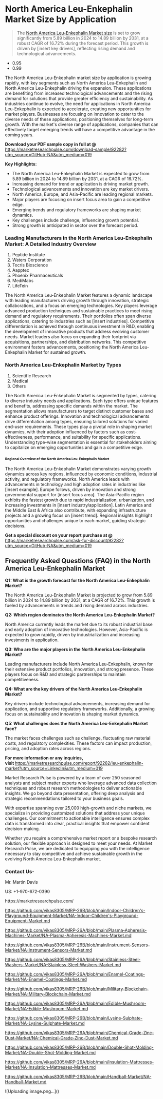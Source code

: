 <h1>North America Leu-Enkephalin Market&nbsp;Size by Application</h1><blockquote><p>The <a href="https://marketresearchpulse.com/download-sample/92282?utm_source=GitHub-NA&amp;utm_medium=019">North America Leu-Enkephalin Market size</a> is set to grow significantly from 5.89 billion in 2024 to 14.89 billion by 2031, at a robust CAGR of 16.72% during the forecast period. This growth is driven by [insert key drivers], reflecting rising demand and technological advancements.</p></blockquote><ul><li>0.95<li> 0.99</li></ul><p>The North America Leu-Enkephalin market size by application is growing rapidly, with key segments such as North America Leu-Enkephalin and North America Leu-Enkephalin driving the expansion. These applications are benefiting from increased technological advancements and the rising demand for solutions that provide greater efficiency and sustainability. As industries continue to evolve, the need for applications in North America Leu-Enkephalin is expected to accelerate, creating new opportunities for market players. Businesses are focusing on innovation to cater to the diverse needs of these applications, positioning themselves for long-term growth. With the market's diverse range of applications, companies that can effectively target emerging trends will have a competitive advantage in the coming years.</p><p><strong>Download your PDF sample copy in full at @ </strong><a href="https://marketresearchpulse.com/download-sample/92282?utm_source=GitHub-NA&amp;utm_medium=019">https://marketresearchpulse.com/download-sample/92282?utm_source=GitHub-NA&amp;utm_medium=019</a></p><p><strong>Key Highlights: </strong></p><ul><li>The North America Leu-Enkephalin Market is expected to grow from 5.89 billion in 2024 to 14.89 billion by 2031, at a CAGR of 16.72%.</li><li>Increasing demand for trend or application is driving market growth.</li><li>Technological advancements and innovation are key market drivers.</li><li>North America, Europe, and Asia-Pacific are leading regional markets.</li><li>Major players are focusing on insert focus area to gain a competitive edge.</li><li>Emerging trends and regulatory frameworks are shaping market dynamics.</li><li>Key challenges include challenge, influencing growth potential.</li><li>Strong growth is anticipated in sector over the forecast period.</li></ul><h3>Leading Manufacturers in the North America Leu-Enkephalin Market: A Detailed Industry Overview</h3><ol><li>Peptide Institute</li><li>Waters Corporation</li><li>Tocris Bioscience</li><li>Aapptec</li><li>Phoenix Pharmaceuticals</li><li>MediMabs</li><li>LifeTein</li></ol><div class="flex max-w-full flex-col flex-grow"><div class="min-h-8 text-message flex w-full flex-col items-end gap-2 whitespace-normal break-words [.text-message+&amp;]:mt-5" dir="auto" data-message-author-role="assistant" data-message-id="fd8432e4-4910-450d-b182-61b7bfb0a01f" data-message-model-slug="gpt-4o"><div class="flex w-full flex-col gap-1 empty:hidden first:pt-[3px]"><div class="markdown prose w-full break-words dark:prose-invert light"><p>The North America Leu-Enkephalin Market features a dynamic landscape with leading manufacturers driving growth through innovation, strategic collaborations, and a focus on emerging technologies. Key players leverage advanced production techniques and sustainable practices to meet rising demand and regulatory requirements. Their portfolios often span diverse applications, catering to industries such as [insert industries]. Competitive differentiation is achieved through continuous investment in R&amp;D, enabling the development of innovative products that address evolving customer needs. Market leaders also focus on expanding their footprint via acquisitions, partnerships, and distribution networks. This competitive environment fosters advancements, positioning the North America Leu-Enkephalin Market for sustained growth.</p></div></div></div></div><h3>North America Leu-Enkephalin Market by Types</h3><ol><li>Scientific Research<li> Medical<li> Others</li></ol><div class="flex max-w-full flex-col flex-grow"><div class="min-h-8 text-message flex w-full flex-col items-end gap-2 whitespace-normal break-words [.text-message+&amp;]:mt-5" dir="auto" data-message-author-role="assistant" data-message-id="084470be-0bb7-4664-bddf-5156b4f41249" data-message-model-slug="gpt-4o-mini"><div class="flex w-full flex-col gap-1 empty:hidden first:pt-[3px]"><div class="markdown prose w-full break-words dark:prose-invert light"><p>The North America Leu-Enkephalin Market is segmented by types, catering to diverse industry needs and applications. Each type offers unique features and benefits, addressing specific demands within the market. The segmentation allows manufacturers to target distinct customer bases and enhance product offerings. Innovation and technological advancements drive differentiation among types, ensuring tailored solutions for varied end-user requirements. These types play a pivotal role in shaping market dynamics, with their adoption influenced by factors such as cost-effectiveness, performance, and suitability for specific applications. Understanding type-wise segmentation is essential for stakeholders aiming to capitalize on emerging opportunities and gain a competitive edge.</p></div></div></div></div><h3><span style="font-size: 11px;">Regional Overview of the North America Leu-Enkephalin Market</span></h3><div class="flex max-w-full flex-col flex-grow"><div class="min-h-8 text-message flex w-full flex-col items-end gap-2 whitespace-normal break-words [.text-message+&amp;]:mt-5" dir="auto" data-message-author-role="assistant" data-message-id="e9038762-ce64-4e30-91c9-9bd413514231" data-message-model-slug="gpt-4o-mini"><div class="flex w-full flex-col gap-1 empty:hidden first:pt-[3px]"><div class="markdown prose w-full break-words dark:prose-invert light"><p>The North America Leu-Enkephalin Market demonstrates varying growth dynamics across key regions, influenced by economic conditions, industrial activity, and regulatory frameworks. North America leads with advancements in technology and high adoption rates in industries like [insert example]. Europe follows, driven by innovation and strong governmental support for [insert focus area]. The Asia-Pacific region exhibits the fastest growth due to rapid industrialization, urbanization, and increasing investments in [insert industry/application]. Latin America and the Middle East &amp; Africa also contribute, with expanding infrastructure projects and a growing focus on [insert trend]. Regional insights highlight opportunities and challenges unique to each market, guiding strategic decisions.</p></div></div></div></div><p><strong>Get a special discount on your report purchase at @ </strong><a href="https://marketresearchpulse.com/ask-for-discount/92282?utm_source=GitHub-NA&amp;utm_medium=019">https://marketresearchpulse.com/ask-for-discount/92282?utm_source=GitHub-NA&amp;utm_medium=019</a></p><h2>Frequently Asked Questions (FAQ) in the North America Leu-Enkephalin Market</h2><p><strong>Q1: What is the growth forecast for the North America Leu-Enkephalin Market?</strong></p><p>The North America Leu-Enkephalin Market is projected to grow from 5.89 billion in 2024 to 14.89 billion by 2031, at a CAGR of 16.72%. This growth is fueled by advancements in trends and rising demand across industries.</p><p><strong>Q2: Which region dominates the North America Leu-Enkephalin Market?</strong></p><p>North America currently leads the market due to its robust industrial base and early adoption of innovative technologies. However, Asia-Pacific is expected to grow rapidly, driven by industrialization and increasing investments in application.</p><p><strong>Q3: Who are the major players in the North America Leu-Enkephalin Market?</strong></p><p>Leading manufacturers include North America Leu-Enkephalin, known for their extensive product portfolios, innovation, and strong presence. These players focus on R&amp;D and strategic partnerships to maintain competitiveness.</p><p><strong>Q4: What are the key drivers of the North America Leu-Enkephalin Market?</strong></p><p>Key drivers include technological advancements, increasing demand for application, and supportive regulatory frameworks. Additionally, a growing focus on sustainability and innovation is shaping market dynamics.</p><p><strong>Q5: What challenges does the North America Leu-Enkephalin Market face?</strong></p><p>The market faces challenges such as challenge, fluctuating raw material costs, and regulatory complexities. These factors can impact production, pricing, and adoption rates across regions.</p><p><strong>For more information or any inquiries, visit&nbsp;</strong><a href="https://marketresearchpulse.com/report/92282/leu-enkephalin-market?utm_source=Linkedin&utm_medium=019">https://marketresearchpulse.com/report/92282/leu-enkephalin-market?utm_source=Linkedin&utm_medium=019</a></p><p>Market Research Pulse is powered by a team of over 250 seasoned analysts and subject matter experts who leverage advanced data collection techniques and robust research methodologies to deliver actionable insights. We go beyond data presentation, offering deep analysis and strategic recommendations tailored to your business goals.</p><p>With expertise spanning over 25,000 high-growth and niche markets, we specialize in providing customized solutions that address your unique challenges. Our commitment to actionable intelligence ensures complex data is transformed into clear, practical insights that empower confident decision-making.</p><p>Whether you require a comprehensive market report or a bespoke research solution, our flexible approach is designed to meet your needs. At Market Research Pulse, we are dedicated to equipping you with the intelligence necessary to stay competitive and achieve sustainable growth in the evolving North America Leu-Enkephalin market.</p><h3><strong>Contact Us-</strong></h3><p>Mr. Martin Davis</p><p>US: +1-970-672-0390</p><p>https://marketresearchpulse.com/</p><p><a href="https://github.com/vikas8305/MRP-26B/blob/main/Indoor-Children's-Playground-Equipment-Market/NA-Indoor-Children's-Playground-Equipment-Market.md">https://github.com/vikas8305/MRP-26B/blob/main/Indoor-Children's-Playground-Equipment-Market/NA-Indoor-Children's-Playground-Equipment-Market.md</a></p><p><a href="https://github.com/vikas8305/MRP-26A/blob/main/Plasma-Apheresis-Machines-Market/NA-Plasma-Apheresis-Machines-Market.md">https://github.com/vikas8305/MRP-26A/blob/main/Plasma-Apheresis-Machines-Market/NA-Plasma-Apheresis-Machines-Market.md</a></p><p><a href="https://github.com/vikas8305/MRP-26B/blob/main/Instrument-Sensors-Market/NA-Instrument-Sensors-Market.md">https://github.com/vikas8305/MRP-26B/blob/main/Instrument-Sensors-Market/NA-Instrument-Sensors-Market.md</a></p><p><a href="https://github.com/vikas8305/MRP-26A/blob/main/Stainless-Steel-Washers-Market/NA-Stainless-Steel-Washers-Market.md">https://github.com/vikas8305/MRP-26A/blob/main/Stainless-Steel-Washers-Market/NA-Stainless-Steel-Washers-Market.md</a></p><p><a href="https://github.com/vikas8305/MRP-26A/blob/main/Enamel-Coatings-Market/NA-Enamel-Coatings-Market.md">https://github.com/vikas8305/MRP-26A/blob/main/Enamel-Coatings-Market/NA-Enamel-Coatings-Market.md</a></p><p><a href="https://github.com/vikas8305/MRP-26B/blob/main/Military-Blockchain-Market/NA-Military-Blockchain-Market.md">https://github.com/vikas8305/MRP-26B/blob/main/Military-Blockchain-Market/NA-Military-Blockchain-Market.md</a></p><p><a href="https://github.com/vikas8305/MRP-26A/blob/main/Edible-Mushroom-Market/NA-Edible-Mushroom-Market.md">https://github.com/vikas8305/MRP-26A/blob/main/Edible-Mushroom-Market/NA-Edible-Mushroom-Market.md</a></p><p><a href="https://github.com/vikas8305/MRP-26B/blob/main/Lysine-Sulphate-Market/NA-Lysine-Sulphate-Market.md">https://github.com/vikas8305/MRP-26B/blob/main/Lysine-Sulphate-Market/NA-Lysine-Sulphate-Market.md</a></p><p><a href="https://github.com/vikas8305/MRP-26A/blob/main/Chemical-Grade-Zinc-Dust-Market/NA-Chemical-Grade-Zinc-Dust-Market.md">https://github.com/vikas8305/MRP-26A/blob/main/Chemical-Grade-Zinc-Dust-Market/NA-Chemical-Grade-Zinc-Dust-Market.md</a></p><p><a href="https://github.com/vikas8305/MRP-26B/blob/main/Double-Shot-Molding-Market/NA-Double-Shot-Molding-Market.md">https://github.com/vikas8305/MRP-26B/blob/main/Double-Shot-Molding-Market/NA-Double-Shot-Molding-Market.md</a></p><p><a href="https://github.com/vikas8305/MRP-26A/blob/main/Insulation-Mattresses-Market/NA-Insulation-Mattresses-Market.md">https://github.com/vikas8305/MRP-26A/blob/main/Insulation-Mattresses-Market/NA-Insulation-Mattresses-Market.md</a></p><p><a href="https://github.com/vikas8305/MRP-26B/blob/main/Handball-Market/NA-Handball-Market.md">https://github.com/vikas8305/MRP-26B/blob/main/Handball-Market/NA-Handball-Market.md</a></p>
![Uploading image.png…]()
